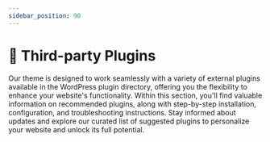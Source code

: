 ```yaml
---
sidebar_position: 90
---
```

# 🧁 Third-party Plugins

Our theme is designed to work seamlessly with a variety of external plugins available in the WordPress plugin directory, offering you the flexibility to enhance your website's functionality. Within this section, you'll find valuable information on recommended plugins, along with step-by-step installation, configuration, and troubleshooting instructions. Stay informed about updates and explore our curated list of suggested plugins to personalize your website and unlock its full potential.